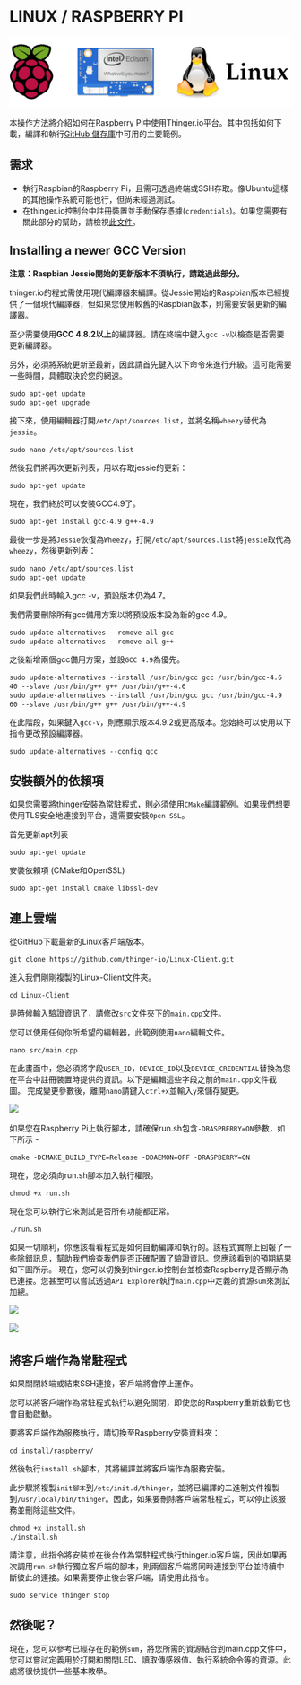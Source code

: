 # LINUX / RASPBERRY PI

![](../.gitbook/assets/linux-versions.png)

本操作方法將介紹如何在Raspberry Pi中使用Thinger.io平台。其中包括如何下載，編譯和執行[GitHub 儲存庫](https://github.com/thinger-io/Linux-Client)中可用的主要範例。

## 需求

* 執行Raspbian的Raspberry Pi，且需可透過終端或SSH存取。像Ubuntu這樣的其他操作系統可能也行，但尚未經過測試。
* 在thinger.io控制台中註冊裝置並手動保存憑據\(`credentials`\)。如果您需要有關此部分的幫助，請檢視[此文件](https://community.thinger.io/t/register-a-device-in-the-console/23)。

## Installing a newer GCC Version

**注意：Raspbian Jessie開始的更新版本不須執行，請跳過此部分。**

thinger.io的程式需使用現代編譯器來編譯。從Jessie開始的Raspbian版本已經提供了一個現代編譯器，但如果您使用較舊的Raspbian版本，則需要安裝更新的編譯器。

至少需要使用**GCC 4.8.2以上**的編譯器。請在終端中鍵入`gcc -v`以檢查是否需要更新編譯器。

另外，必須將系統更新至最新，因此請首先鍵入以下命令來進行升級。這可能需要一些時間，具體取決於您的網速。

```text
sudo apt-get update
sudo apt-get upgrade
```

接下來，使用編輯器打開`/etc/apt/sources.list`，並將名稱`wheezy`替代為`jessie`。

```text
sudo nano /etc/apt/sources.list
```

然後我們將再次更新列表，用以存取jessie的更新：

```text
sudo apt-get update
```

現在，我們終於可以安裝GCC4.9了。

```text
sudo apt-get install gcc-4.9 g++-4.9
```

最後一步是將`Jessie`恢復為`Wheezy`，打開`/etc/apt/sources.list`將`jessie`取代為`wheezy`，然後更新列表：

```text
sudo nano /etc/apt/sources.list
sudo apt-get update
```

如果我們此時輸入gcc -v，預設版本仍為4.7。

我們需要刪除所有gcc備用方案以將預設版本設為新的gcc 4.9。

```text
sudo update-alternatives --remove-all gcc
sudo update-alternatives --remove-all g++
```

之後新增兩個gcc備用方案，並設`GCC 4.9`為優先。

```text
sudo update-alternatives --install /usr/bin/gcc gcc /usr/bin/gcc-4.6 40 --slave /usr/bin/g++ g++ /usr/bin/g++-4.6
sudo update-alternatives --install /usr/bin/gcc gcc /usr/bin/gcc-4.9 60 --slave /usr/bin/g++ g++ /usr/bin/g++-4.9
```

在此階段，如果鍵入`gcc-v`，則應顯示版本4.9.2或更高版本。您始終可以使用以下指令更改預設編譯器。

```text
sudo update-alternatives --config gcc
```

## 安裝額外的依賴項

如果您需要將thinger安裝為常駐程式，則必須使用`CMake`編譯範例。如果我們想要使用TLS安全地連接到平台，還需要安裝`Open SSL`。

首先更新apt列表

```text
sudo apt-get update
```

安裝依賴項 \(CMake和OpenSSL\)

```text
sudo apt-get install cmake libssl-dev
```

## 連上雲端

從GitHub下載最新的Linux客戶端版本。

```text
git clone https://github.com/thinger-io/Linux-Client.git
```

進入我們剛剛複製的Linux-Client文件夾。

```text
cd Linux-Client
```

是時候輸入驗證資訊了，請修改`src`文件夾下的`main.cpp`文件。

您可以使用任何你所希望的編輯器，此範例使用`nano`編輯文件。

```text
nano src/main.cpp
```

在此畫面中，您必須將字段`USER_ID`，`DEVICE_ID`以及`DEVICE_CREDENTIAL`替換為您在平台中註冊裝置時提供的資訊。以下是編輯這些字段之前的`main.cpp`文件截圖。 完成變更參數後，離開`nano`請鍵入`ctrl+x`並輸入`y`來儲存變更。

![](https://discoursefiles.s3-eu-west-1.amazonaws.com/original/1X/2697e5c757b23eec7537fc9ac232544f5923d583.png)

如果您在Raspberry Pi上執行腳本，請確保run.sh包含`-DRASPBERRY=ON`參數，如下所示 -

```text
cmake -DCMAKE_BUILD_TYPE=Release -DDAEMON=OFF -DRASPBERRY=ON
```

現在，您必須向run.sh腳本加入執行權限。

```text
chmod +x run.sh
```

現在您可以執行它來測試是否所有功能都正常。

```text
./run.sh
```

如果一切順利，你應該看看程式是如何自動編譯和執行的。該程式實際上回報了一些除錯訊息，幫助我們檢查我們是否正確配置了驗證資訊。您應該看到的預期結果如下圖所示。 現在，您可以切換到thinger.io控制台並檢查Raspberry是否顯示為已連接。您甚至可以嘗試透過`API Explorer`執行`main.cpp`中定義的資源`sum`來測試加總。

![](https://discoursefiles.s3-eu-west-1.amazonaws.com/original/1X/e321714a8b9fcac120cb1dafae8502cca65e9b39.png)

![](https://discoursefiles.s3-eu-west-1.amazonaws.com/original/1X/7b3bf8846f66eb57b422a803ac157560ea608e19.png)

## 將客戶端作為常駐程式

如果關閉終端或結束SSH連接，客戶端將會停止運作。

您可以將客戶端作為常駐程式執行以避免關閉，即使您的Raspberry重新啟動它也會自動啟動。

要將客戶端作為服務執行，請切換至Raspberry安裝資料夾：

```text
cd install/raspberry/
```

然後執行`install.sh`腳本，其將編譯並將客戶端作為服務安裝。

此步驟將複製`init腳本`到`/etc/init.d/thinger`，並將已編譯的二進制文件複製到`/usr/local/bin/thinger`。因此，如果要刪除客戶端常駐程式，可以停止該服務並刪除這些文件。

```text
chmod +x install.sh
./install.sh
```

請注意，此指令將安裝並在後台作為常駐程式執行thinger.io客戶端，因此如果再次調用`run.sh`執行獨立客戶端的腳本，則兩個客戶端將同時連接到平台並持續中斷彼此的連接。如果需要停止後台客戶端，請使用此指令。

```text
sudo service thinger stop
```

## 然後呢？

現在，您可以參考已經存在的範例`sum`，將您所需的資源結合到main.cpp文件中，您可以嘗試定義用於打開和關閉LED、讀取傳感器值、執行系統命令等的資源。此處將很快提供一些基本教學。

